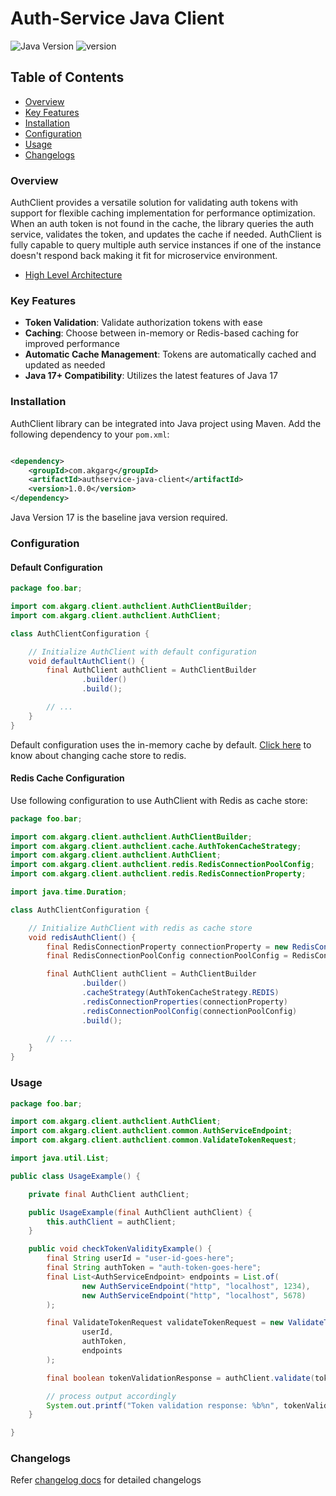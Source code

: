 # Auth-Service Java Client

![Java Version](https://img.shields.io/badge/Java-17-blue)
![version](https://img.shields.io/badge/version-1.0.0-blue)

## Table of Contents

- [Overview](#overview)
- [Key Features](#key-features)
- [Installation](#installation)
- [Configuration](#configuration)
- [Usage](#usage)
- [Changelogs](#changelogs)

### Overview

AuthClient provides a versatile solution for validating auth tokens with support for flexible caching implementation for
performance optimization.<br>
When an auth token is not found in the cache, the library queries the auth service, validates the token, and updates the
cache if needed. AuthClient is fully capable to query multiple auth service instances if one of the instance doesn't
respond back
making it fit for microservice environment.

* [High Level Architecture](docs/authclient_arch_overview.md)

### Key Features

- **Token Validation**: Validate authorization tokens with ease
- **Caching**: Choose between in-memory or Redis-based caching for improved performance
- **Automatic Cache Management**: Tokens are automatically cached and updated as needed
- **Java 17+ Compatibility**: Utilizes the latest features of Java 17

### Installation

AuthClient library can be integrated into Java project using Maven. Add the following dependency to your `pom.xml`:

```xml

<dependency>
    <groupId>com.akgarg</groupId>
    <artifactId>authservice-java-client</artifactId>
    <version>1.0.0</version>
</dependency>
```

Java Version 17 is the baseline java version required.

### Configuration

#### Default Configuration

```java
package foo.bar;

import com.akgarg.client.authclient.AuthClientBuilder;
import com.akgarg.client.authclient.AuthClient;

class AuthClientConfiguration {

    // Initialize AuthClient with default configuration
    void defaultAuthClient() {
        final AuthClient authClient = AuthClientBuilder
                .builder()
                .build();

        // ...
    }
} 
```

Default configuration uses the in-memory cache by default. [Click here](#redis-cache-configuration) to know about
changing cache store to
redis.

#### Redis Cache Configuration

Use following configuration to use AuthClient with Redis as cache store:

```java
package foo.bar;

import com.akgarg.client.authclient.AuthClientBuilder;
import com.akgarg.client.authclient.cache.AuthTokenCacheStrategy;
import com.akgarg.client.authclient.AuthClient;
import com.akgarg.client.authclient.redis.RedisConnectionPoolConfig;
import com.akgarg.client.authclient.redis.RedisConnectionProperty;

import java.time.Duration;

class AuthClientConfiguration {

    // Initialize AuthClient with redis as cache store
    void redisAuthClient() {
        final RedisConnectionProperty connectionProperty = new RedisConnectionProperty("localhost", 6379);
        final RedisConnectionPoolConfig connectionPoolConfig = RedisConnectionPoolConfig.withDefaults();

        final AuthClient authClient = AuthClientBuilder
                .builder()
                .cacheStrategy(AuthTokenCacheStrategy.REDIS)
                .redisConnectionProperties(connectionProperty)
                .redisConnectionPoolConfig(connectionPoolConfig)
                .build();

        // ...
    }
} 
```

### Usage

```java
package foo.bar;

import com.akgarg.client.authclient.AuthClient;
import com.akgarg.client.authclient.common.AuthServiceEndpoint;
import com.akgarg.client.authclient.common.ValidateTokenRequest;

import java.util.List;

public class UsageExample() {

    private final AuthClient authClient;

    public UsageExample(final AuthClient authClient) {
        this.authClient = authClient;
    }

    public void checkTokenValidityExample() {
        final String userId = "user-id-goes-here";
        final String authToken = "auth-token-goes-here";
        final List<AuthServiceEndpoint> endpoints = List.of(
                new AuthServiceEndpoint("http", "localhost", 1234),
                new AuthServiceEndpoint("http", "localhost", 5678)
        );

        final ValidateTokenRequest validateTokenRequest = new ValidateTokenRequest(
                userId,
                authToken,
                endpoints
        );

        final boolean tokenValidationResponse = authClient.validate(tokenValidationRequest);

        // process output accordingly
        System.out.printf("Token validation response: %b%n", tokenValidationResponse);
    }

}
```

### Changelogs

Refer [changelog docs](docs/changelogs.md) for detailed changelogs